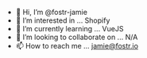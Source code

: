 - 👋 Hi, I’m @fostr-jamie
- 👀 I’m interested in ... Shopify
- 🌱 I’m currently learning ... VueJS
- 💞️ I’m looking to collaborate on ... N/A
- 📫 How to reach me ... jamie@fostr.io

<!---
fostr-jamie/fostr-jamie is a ✨ special ✨ repository because its `README.md` (this file) appears on your GitHub profile.
You can click the Preview link to take a look at your changes.
--->
